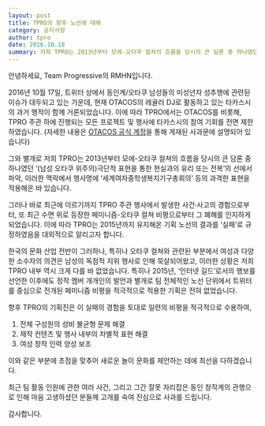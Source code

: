 ```yaml
---
layout: post
title: TPRO의 향후 노선에 대해
category: 공지사항
author: tpro
date: 2016.10.18
summary: 저희 TPRO는 2013년부터 모에-오타쿠 컬쳐의 흐름을 당시의 큰 담론 중 하나였던 ‘(남성 오타쿠 위주의)극단적 표현을 통한 현실과의 유리 또는 전복’의 선에서 파악, 이러한 맥락에서 행사명에 ‘세계여자중학생복지기구총회의’ 등의 과격한 표현을 적용해온 바 있습니다.
---
```


안녕하세요, Team Progressive의 RMHN입니다.

2016년 10월 17일, 트위터 상에서 동인계/오타쿠 남성들의 미성년자 성추행에 관련된 이슈가 대두되고 있는 가운데, 현재 OTACOS의 레귤러 DJ로 활동하고 있는 타카스시의 과거 행적이 함께 거론되었습니다. 이에 따라 TPRO에서는 OTACOS를 비롯해, TPRO 주관 하에 진행되는 모든 프로젝트 및 행사에 타카스시의 참여 기회를 전면 제한하였습니다. (자세한 내용은 [OTACOS 공식 계정](http://otacos.tumblr.com/post/151944447053/)을 통해 게재된 사과문에 설명되어 있습니다)

그와 별개로 저희 TPRO는 2013년부터 모에-오타쿠 컬쳐의 흐름을 당시의 큰 담론 중 하나였던 ‘(남성 오타쿠 위주의)극단적 표현을 통한 현실과의 유리 또는 전복’의 선에서 파악, 이러한 맥락에서 행사명에 ‘세계여자중학생복지기구총회의’ 등의 과격한 표현을 적용해온 바 있습니다. 

그러나 바로 최근에 이르기까지 TPRO 주관 행사에서 발생한 사건·사고의 경험으로부터, 또 최근 수면 위로 등장한 페미니즘-오타쿠 컬쳐 비평으로부터 그 폐해를 인지하게 되었습니다. 이에 따라 TPRO는 2015년까지 유지해온 기획 노선의 결과를 ‘실패’로 규정하였음을 대외적으로 알리고자 합니다.

한국의 문화 산업 전반이 그러하나, 특히나 오타쿠 컬쳐와 관련된 부분에서 여성과 다양한 소수자의 의견은 남성의 독점적 지위 행사로 인해 묵살되어왔고, 이러한 상황은 저희 TPRO 내부 역시 크게 다를 바 없었습니다. 특히나 2015년, ‘인터넷 길드’로서의 행보를 선언한 이후에도 정작 멤버 개개인의 발언과 별개로 팀 전체적인 노선 단위에서 트위터를 중심으로 전개된 페미니즘 비평을 적극적으로 적용한 기획은 전혀 없었습니다.

향후 TPRO의 기획진은 이 실패의 경험을 토대로 일련의 비평을 적극적으로 수용하여,

1. 전체 구성원의 성비 불균형 문제 해결
2. 제작 컨텐츠 및 행사 내부의 차별적 표현 해결
3. 여성 창작 인력 양성 보조

이와 같은 부분에 초점을 맞추어 새로운 놀이 문화를 제안하는 데에 최선을 다하겠습니다. 

최근 팀 활동 인원에 관한 여러 사건, 그리고 그간 잘못 자리잡은 동인 창작계의 관행으로 인해 마음 고생하셨던 분들께 고개를 숙여 진심으로 사과를 드립니다. 

감사합니다.
